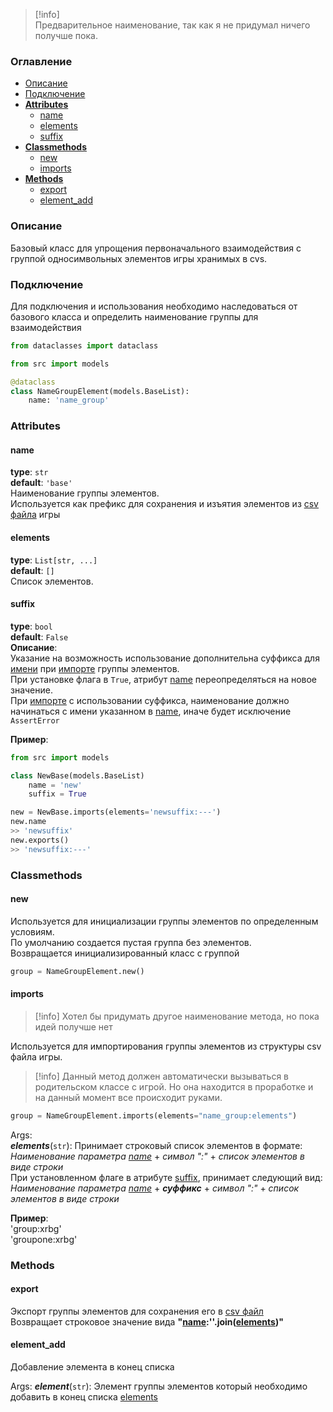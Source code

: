 
> [!info]  
> Предварительное наименование, так как я не придумал ничего получше пока.

### Оглавление
- [Описание](#Описание)
- [Подключение](#Подключение)
- [**Attributes**](#attributes)
	- [name](#name)
	- [elements](#elements)
	- [suffix](#suffix)
- [**Classmethods**](#classmethods)
	- [new](#new)
	- [imports](#imports)
- [**Methods**](#methods)
	- [export](#export)
	- [element_add](#element_add)

### Описание
Базовый класс для упрощения первоначального взаимодействия с группой односимвольных элементов игры хранимых в cvs.

### Подключение

Для подключения и использования необходимо наследоваться от базового класса и определить наименование группы для взаимодействия

```python
from dataclasses import dataclass

from src import models

@dataclass
class NameGroupElement(models.BaseList):
	name: 'name_group'
```


### Attributes

#### name
**type**: `str`  
**default**: `'base'`   
Наименование группы элементов.  
Используется как префикс для сохранения и изъятия элементов из [csv файла](doc/Server/FileCSV.md) игры

#### elements
**type**: `List[str, ...]`  
**default**: `[]`  
Список элементов.

#### suffix
**type**: `bool`  
**default**: `False`   
**Описание**:  
Указание на возможность использование дополнительна суффикса для [имени](#name) при [импорте](#imports) группы элементов.  
При установке флага в `True`, атрибут [name](#name) переопределяться на новое значение.  
При [импорте](#imports) с использовании суффикса, наименование должно начинаться с имени указанном в [name](#name), иначе будет исключение `AssertError`

**Пример**:  
```python
from src import models

class NewBase(models.BaseList)
    name = 'new'
    suffix = True

new = NewBase.imports(elements='newsuffix:---')
new.name
>> 'newsuffix'
new.exports()
>> 'newsuffix:---'

```

### Classmethods

#### new
Используется для инициализации группы элементов по определенным условиям.  
По умолчанию создается пустая группа без элементов.  
Возвращается инициализированный класс с группой

```python
group = NameGroupElement.new()
```

#### imports
> [!info]
> Хотел бы придумать другое наименование метода, но пока идей получше нет

Используется для импортирования группы элементов из структуры csv файла игры. 
> [!info]
> Данный метод должен автоматически вызываться в родительском классе с игрой. Но она находится в проработке и на данный момент все происходит руками.

```python
group = NameGroupElement.imports(elements="name_group:elements")
```

Args:  
	***elements***(`str`):   Принимает строковый список элементов в формате:   
	 *Наименование параметра [name](#name)* + *символ ":"* + *список элементов в виде строки*  
	 При установленном флаге в атрибуте [suffix](#suffix), принимает следующий вид:  
	 *Наименование параметра [name](#name)* + ***суффикс*** + *символ ":"* + *список элементов в виде строки* 

**Пример**:  
	'group:xrbg'  
	'groupone:xrbg'

### Methods

#### export
Экспорт группы элементов для сохранения его в [csv файл](doc/Server/FileCSV.md)  
Возвращает строковое значение вида **"[name](#name):''.join([elements](#elements))"**

#### element_add
Добавление элемента в конец списка

Args:
	***element***(`str`): Элемент группы элементов который необходимо добавить в конец списка [elements](#elements)